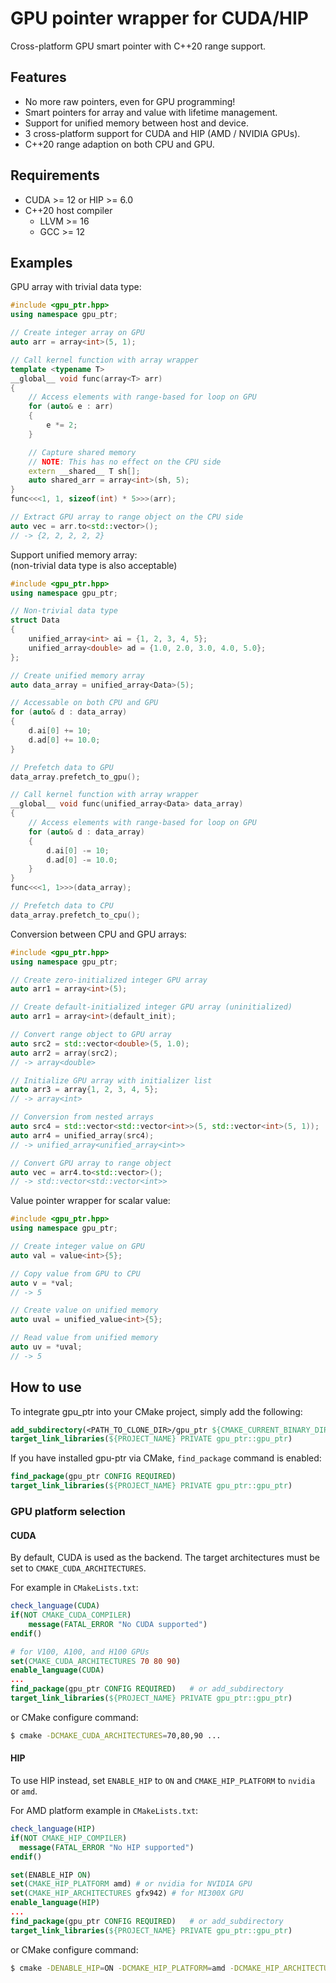 # GPU pointer wrapper for CUDA/HIP

Cross-platform GPU smart pointer with C++20 range support.

## Features

*   No more raw pointers, even for GPU programming!
*   Smart pointers for array and value with lifetime management.
*   Support for unified memory between host and device.
*   3 cross-platform support for CUDA and HIP (AMD / NVIDIA GPUs).
*   C++20 range adaption on both CPU and GPU.

## Requirements

*   CUDA >= 12 or HIP >= 6.0
*   C++20 host compiler
    *   LLVM >= 16
    *   GCC >= 12

## Examples

GPU array with trivial data type:

```cpp
#include <gpu_ptr.hpp>
using namespace gpu_ptr;

// Create integer array on GPU
auto arr = array<int>(5, 1);

// Call kernel function with array wrapper
template <typename T>
__global__ void func(array<T> arr)
{
    // Access elements with range-based for loop on GPU
    for (auto& e : arr)
    {
        e *= 2;
    }

    // Capture shared memory
    // NOTE: This has no effect on the CPU side
    extern __shared__ T sh[];
    auto shared_arr = array<int>(sh, 5);
}
func<<<1, 1, sizeof(int) * 5>>>(arr);

// Extract GPU array to range object on the CPU side
auto vec = arr.to<std::vector>();
// -> {2, 2, 2, 2, 2}
```

Support unified memory array:  
(non-trivial data type is also acceptable)

```cpp
#include <gpu_ptr.hpp>
using namespace gpu_ptr;

// Non-trivial data type
struct Data
{
    unified_array<int> ai = {1, 2, 3, 4, 5};
    unified_array<double> ad = {1.0, 2.0, 3.0, 4.0, 5.0};
};

// Create unified memory array
auto data_array = unified_array<Data>(5);

// Accessable on both CPU and GPU
for (auto& d : data_array)
{
    d.ai[0] += 10;
    d.ad[0] += 10.0;
}

// Prefetch data to GPU
data_array.prefetch_to_gpu();

// Call kernel function with array wrapper
__global__ void func(unified_array<Data> data_array)
{
    // Access elements with range-based for loop on GPU
    for (auto& d : data_array)
    {
        d.ai[0] -= 10;
        d.ad[0] -= 10.0;
    }
}
func<<<1, 1>>>(data_array);

// Prefetch data to CPU
data_array.prefetch_to_cpu();
```

Conversion between CPU and GPU arrays:

```cpp
#include <gpu_ptr.hpp>
using namespace gpu_ptr;

// Create zero-initialized integer GPU array
auto arr1 = array<int>(5);

// Create default-initialized integer GPU array (uninitialized)
auto arr1 = array<int>(default_init);

// Convert range object to GPU array
auto src2 = std::vector<double>(5, 1.0);
auto arr2 = array(src2);
// -> array<double>

// Initialize GPU array with initializer list
auto arr3 = array{1, 2, 3, 4, 5};
// -> array<int>

// Conversion from nested arrays
auto src4 = std::vector<std::vector<int>>(5, std::vector<int>(5, 1));
auto arr4 = unified_array(src4);
// -> unified_array<unified_array<int>>

// Convert GPU array to range object
auto vec = arr4.to<std::vector>();
// -> std::vector<std::vector<int>>
```

Value pointer wrapper for scalar value:

```cpp
#include <gpu_ptr.hpp>
using namespace gpu_ptr;

// Create integer value on GPU
auto val = value<int>{5};

// Copy value from GPU to CPU
auto v = *val;
// -> 5

// Create value on unified memory
auto uval = unified_value<int>{5};

// Read value from unified memory
auto uv = *uval;
// -> 5
```

## How to use

To integrate gpu_ptr into your CMake project, simply add the following:

```cmake
add_subdirectory(<PATH_TO_CLONE_DIR>/gpu_ptr ${CMAKE_CURRENT_BINARY_DIR}/gpu_ptr)
target_link_libraries(${PROJECT_NAME} PRIVATE gpu_ptr::gpu_ptr)
```

If you have installed gpu-ptr via CMake, `find_package` command is enabled:

```cmake
find_package(gpu_ptr CONFIG REQUIRED)
target_link_libraries(${PROJECT_NAME} PRIVATE gpu_ptr::gpu_ptr)
```

### GPU platform selection

#### CUDA

By default, CUDA is used as the backend. The target architectures must be set to `CMAKE_CUDA_ARCHITECTURES`.

For example in `CMakeLists.txt`:

```cmake
check_language(CUDA)
if(NOT CMAKE_CUDA_COMPILER)
    message(FATAL_ERROR "No CUDA supported")
endif()

# for V100, A100, and H100 GPUs
set(CMAKE_CUDA_ARCHITECTURES 70 80 90)
enable_language(CUDA)
...
find_package(gpu_ptr CONFIG REQUIRED)   # or add_subdirectory
target_link_libraries(${PROJECT_NAME} PRIVATE gpu_ptr::gpu_ptr)
```

or CMake configure command:

```bash
$ cmake -DCMAKE_CUDA_ARCHITECTURES=70,80,90 ...
```

#### HIP

To use HIP instead, set `ENABLE_HIP` to `ON` and `CMAKE_HIP_PLATFORM` to `nvidia` or `amd`.

For AMD platform example in `CMakeLists.txt`:

```cmake
check_language(HIP)
if(NOT CMAKE_HIP_COMPILER)
  message(FATAL_ERROR "No HIP supported")
endif()

set(ENABLE_HIP ON)
set(CMAKE_HIP_PLATFORM amd) # or nvidia for NVIDIA GPU
set(CMAKE_HIP_ARCHITECTURES gfx942) # for MI300X GPU
enable_language(HIP)
...
find_package(gpu_ptr CONFIG REQUIRED)   # or add_subdirectory
target_link_libraries(${PROJECT_NAME} PRIVATE gpu_ptr::gpu_ptr)
```

or CMake configure command:

```bash
$ cmake -DENABLE_HIP=ON -DCMAKE_HIP_PLATFORM=amd -DCMAKE_HIP_ARCHITECTURES=gfx942 ...
```
